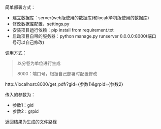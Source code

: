 简单部署方式：
- 建立数据库：server(web版使用的数据库)和local(单机版使用的数据库)
- 修改数据库配置，settings.py
- 安装项目运行依赖：pip install from requirement.txt 
- 启动项目自带的服务器：python manage.py runserver 0.0.0.0:8000(端口号可以自己修改)

调用方式：
> 以分卷为单位进行生成
>
> 8000：端口号，根据自己部署时配置修改

http://localhost:8000/get_pdf/?gid={参数1}&grpid={参数2}

传入的参数为：
- 参数1：gid
- 参数2：grpid

返回结果为生成的文件路径

